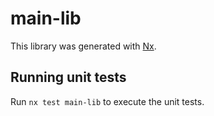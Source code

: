 # main-lib

This library was generated with [Nx](https://nx.dev).

## Running unit tests

Run `nx test main-lib` to execute the unit tests.
